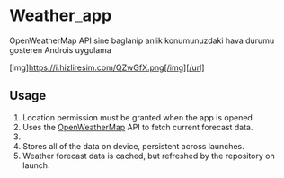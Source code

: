 # Weather_app
OpenWeatherMap API sine baglanip anlik konumunuzdaki hava durumu gosteren Androis uygulama

[img]https://i.hizliresim.com/QZwGfX.png[/img][/url]

## Usage

1. Location permission must be granted when the app is opened
2. Uses the [OpenWeatherMap](https://openweathermap.org/api) API to fetch current forecast data.
3.
4. Stores all of the data on device, persistent across launches.
5. Weather forecast data is cached, but refreshed by the repository on launch.








